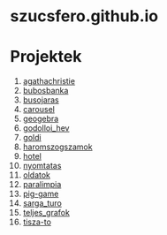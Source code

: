 # szucsfero.github.io
<h1>Projektek</h1>
    <ol>
        <li><a href="./agathachristie/ac.html" target="_blank">agathachristie</a></li>
        <li><a href="./bubosbanka/bubosbanka.html" target="_blank">bubosbanka</a></li>
        <li><a href="./busojaras/buso.html" target="_blank">busojaras</a></li>
        <li><a href="./carousel/carousel.html" target="_blank">carousel</a></li>
        <li><a href="./geogebra/gg.html" target="_blank">geogebra</a></li>
        <li><a href="./godolloi_hev/hev.html" target="_blank">godolloi_hev</a></li>
        <li><a href="./goldi/index.html" target="_blank">goldi</a></li>
        <li><a href="./haromszogszamok/hszamok.html" target="_blank">haromszogszamok</a></li>
        <li><a href="./hotel/index.html" target="_blank">hotel</a></li>
        <li><a href="./nyomtatas/nyomtatas.html" target="_blank">nyomtatas</a></li>
        <li><a href="./oldatok/oldat.html" target="_blank">oldatok</a></li>
        <li><a href="./paralimpia/paralimpia.html" target="_blank">paralimpia</a></li>
        <li><a href="./pig-game/index.html" target="_blank">pig-game</a></li>
        <li><a href="./sarga_turo/sargaturo.html" target="_blank">sarga_turo</a></li>
        <li><a href="./teljes_grafok/tgrafok.html" target="_blank">teljes_grafok</a></li>
        <li><a href="./tisza/tiszato.html" target="_blank">tisza-to</tisza-to></a></li>
    </ol>
